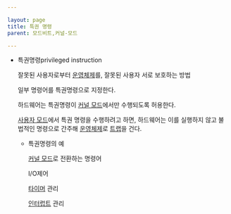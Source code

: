 ```yaml
---

layout: page
title: 특권 명령
parent: 모드비트,커널-모드

---
```



- 특권명령privileged instruction
    
    잘못된 사용자로부터 [운영체제](운영체제.html)를, 잘못된 사용자 서로 보호하는 방법
    
    일부 명령어를 특권명령으로 지정한다.
    
    하드웨어는 특권명령이 [커널 모드](커널-모드.html)에서만 수행되도록 허용한다.
    
    [사용자 모드](사용자-모드.html)에서 특권 명령을 수행하려고 하면, 하드웨어는 이를 실행하지 않고 불법적인 명령으로 간주해 [운영체제](운영체제.html)로 [트랩](트랩.html)을 건다.
    
    - 특권명령의 예
        
        [커널 모드](커널-모드.html)로 전환하는 명령어
        
        I/O제어
        
        [타이머](타이머.html) 관리
        
        [인터럽트](인터럽트.html) 관리